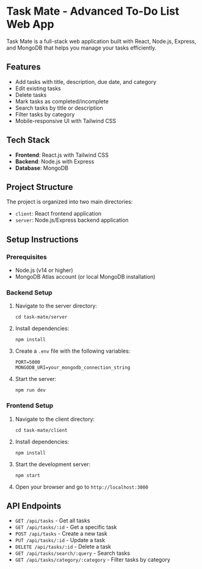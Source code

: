 # Task Mate - Advanced To-Do List Web App

Task Mate is a full-stack web application built with React, Node.js, Express, and MongoDB that helps you manage your tasks efficiently.

## Features

- Add tasks with title, description, due date, and category
- Edit existing tasks
- Delete tasks
- Mark tasks as completed/incomplete
- Search tasks by title or description
- Filter tasks by category
- Mobile-responsive UI with Tailwind CSS

## Tech Stack

- **Frontend**: React.js with Tailwind CSS
- **Backend**: Node.js with Express
- **Database**: MongoDB

## Project Structure

The project is organized into two main directories:

- `client`: React frontend application
- `server`: Node.js/Express backend application

## Setup Instructions

### Prerequisites

- Node.js (v14 or higher)
- MongoDB Atlas account (or local MongoDB installation)

### Backend Setup

1. Navigate to the server directory:
   ```
   cd task-mate/server
   ```

2. Install dependencies:
   ```
   npm install
   ```

3. Create a `.env` file with the following variables:
   ```
   PORT=5000
   MONGODB_URI=your_mongodb_connection_string
   ```

4. Start the server:
   ```
   npm run dev
   ```

### Frontend Setup

1. Navigate to the client directory:
   ```
   cd task-mate/client
   ```

2. Install dependencies:
   ```
   npm install
   ```

3. Start the development server:
   ```
   npm start
   ```

4. Open your browser and go to `http://localhost:3000`

## API Endpoints

- `GET /api/tasks` - Get all tasks
- `GET /api/tasks/:id` - Get a specific task
- `POST /api/tasks` - Create a new task
- `PUT /api/tasks/:id` - Update a task
- `DELETE /api/tasks/:id` - Delete a task
- `GET /api/tasks/search/:query` - Search tasks
- `GET /api/tasks/category/:category` - Filter tasks by category 